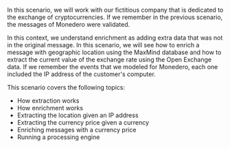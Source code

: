 In this scenario, we will work with our fictitious company that is dedicated to the exchange of cryptocurrencies. If we remember in the previous scenario, the messages of Monedero were validated.

In this context, we understand enrichment as adding extra data that was not in the original message. In this scenario, we will see how to enrich a message with geographic location using the MaxMind database and how to extract the current value of the exchange rate using the Open Exchange data. If we remember the events that we modeled for Monedero, each one included the IP address of the customer's computer.


This scenario covers the following topics:

- How extraction works
- How enrichment works
- Extracting the location given an IP address
- Extracting the currency price given a currency
- Enriching messages with a currency price
- Running a processing engine